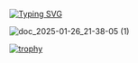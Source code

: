 [![Typing SVG](https://readme-typing-svg.herokuapp.com?font=Noto+Sans+Japanese&weight=500&size=40&duration=6000&pause=3000&color=660000&background=FF151500&width=800&height=90&lines=Yandex+%E3%81%A7%E3%82%A4%E3%83%B3%E3%82%BF%E3%83%BC%E3%83%B3%E3%81%AB%E3%81%AA%E3%82%8A%E3%81%9F%E3%81%84%E3%81%A0%E3%81%91%E3%81%A7%E3%81%99)](https://git.io/typing-svg)


![doc_2025-01-26_21-38-05 (1)](https://github.com/user-attachments/assets/50327103-89bb-4051-9fc9-6291ad514ead)

[![trophy](https://github-profile-trophy.vercel.app/?username=ryo-ma)](https://github.com/xyzfbi/github-profile-trophy)
